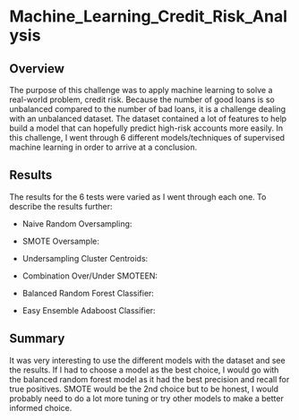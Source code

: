 # Machine_Learning_Credit_Risk_Analysis


## Overview

The purpose of this challenge was to apply machine learning to solve a real-world problem, credit risk. Because the number of good loans is so unbalanced compared to the number of bad loans, it is a challenge dealing with an unbalanced dataset. The dataset contained a lot of features to help build a model that can hopefully predict high-risk accounts more easily. In this challenge, I went through 6 different models/techniques of supervised machine learning in order to arrive at a conclusion.




## Results

The results for the 6 tests were varied as I went through each one. To describe the results further:

- Naive Random Oversampling:

- SMOTE Oversample:

- Undersampling Cluster Centroids:

- Combination Over/Under SMOTEEN:

- Balanced Random Forest Classifier:

- Easy Ensemble Adaboost Classifier:



## Summary

It was very interesting to use the different models with the dataset and see the results. If I had to choose a model as the best choice, I would go with the balanced random forest model as it had the best precision and recall for true positives. SMOTE would be the 2nd choice but to be honest, I would probably need to do a lot more tuning or try other models to make a better informed choice.
